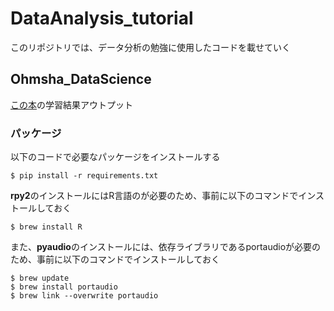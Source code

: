 # DataAnalysis_tutorial
このリポジトリでは、データ分析の勉強に使用したコードを載せていく
## Ohmsha_DataScience
[この本](https://www.ohmsha.co.jp/book/9784274222900/)の学習結果アウトプット
### パッケージ
以下のコードで必要なパッケージをインストールする
```
$ pip install -r requirements.txt
```
**rpy2**のインストールにはR言語のが必要のため、事前に以下のコマンドでインストールしておく
```
$ brew install R
```
また、**pyaudio**のインストールには、依存ライブラリであるportaudioが必要のため、事前に以下のコマンドでインストールしておく
```
$ brew update
$ brew install portaudio
$ brew link --overwrite portaudio
```